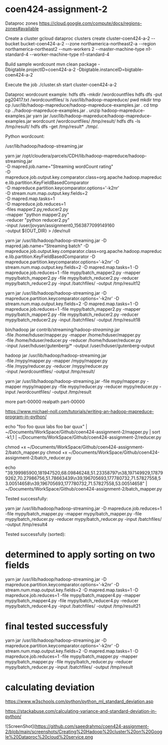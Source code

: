 # coen424-assignment-2

Dataproc zones
https://cloud.google.com/compute/docs/regions-zones#available

Create a cluster
gcloud dataproc clusters create cluster-coen424-a-2 --bucket bucket-coen424-a-2 --zone northamerica-northeast2-a --region northamerica-northeast2 --num-workers 2 --master-machine-type n1-standard-4 --worker-machine-type n1-standard-4

Build sample wordcount
mvn clean package -Dbigtable.projectID=coen424-a-2 -Dbigtable.instanceID=bigtable-coen424-a-2

Execute the job
./cluster.sh start cluster-coen424-a-2

Dataproc wordcount example:
hdfs dfs -mkdir /wordcountfiles
hdfs dfs -put pg20417.txt /wordcountfiles/
ls /usr/lib/hadoop-mapreduce/
pwd
mkdir tmp
cp /usr/lib/hadoop-mapreduce/hadoop-mapreduce-examples.jar .
cd tmp
cp ../hadoop-mapreduce-examples.jar .
unzip hadoop-mapreduce-examples.jar
yarn jar /usr/lib/hadoop-mapreduce/hadoop-mapreduce-examples.jar wordcount /wordcountfiles/ /tmp/result/
hdfs dfs -ls /tmp/result/
hdfs dfs -get /tmp/result\* ./tmp/.

Python wordcount:

/usr/lib/hadoop/hadoop-streaming.jar

yarn jar /opt/cloudera/parcels/CDH/lib/hadoop-mapreduce/hadoop-streaming.jar \
 -D mapred.job.name="Streaming wordCount rating" \
 -D mapreduce.job.output.key.comparator.class=org.apache.hadoop.mapreduce.lib.partition.KeyFieldBasedComparator \
 -D mapreduce.partition.keycomparator.options='-k2nr' \
 -D stream.num.map.output.key.fields=2 \
 -D mapred.map.tasks=1 \
 -D mapreduce.job.reduces=1 \
 -files mapper2.py,reducer2.py \
 -mapper "python mapper2.py" \
 -reducer "python reducer2.py" \
 -input /user/jovyan/assignment0_1563877099149160 \
 -output ${OUT_DIR} > /dev/null

yarn jar /usr/lib/hadoop/hadoop-streaming.jar -D mapred.jab.name="Streaming batch" -D mapreduce.job.output.key.comparator.class=org.apache.hadoop.mapreduce.lib.partition.KeyFieldBasedComparator -D mapreduce.partition.keycomparator.options='-k2nr' -D stream.num.map.output.key.fields=2 -D mapred.map.tasks=1 -D mapreduce.job.reduces=1 -file mypy/batch_mapper2.py -mapper mypy/batch_mapper2.py -file mypy/batch_reducer2.py -reducer mypy/batch_reducer2.py -input /batchfiles/ -output /tmp/result12

yarn jar /usr/lib/hadoop/hadoop-streaming.jar -D mapreduce.partition.keycomparator.options='-k2nr' -D stream.num.map.output.key.fields=2 -D mapred.map.tasks=1 -D mapreduce.job.reduces=1 -file mypy/batch_mapper2.py -mapper mypy/batch_mapper2.py -file mypy/batch_reducer2.py -reducer mypy/batch_reducer2.py -input /batchfiles/ -output /tmp/result18

bin/hadoop jar contrib/streaming/hadoop-_streaming_.jar \
-file /home/hduser/mapper.py -mapper /home/hduser/mapper.py \
-file /home/hduser/reducer.py -reducer /home/hduser/reducer.py \
-input /user/hduser/gutenberg/\* -output /user/hduser/gutenberg-output

hadoop jar /usr/lib/hadoop/hadoop-streaming.jar \
-file /mypy/mapper.py -mapper /mypy/mapper.py \
-file /mypy/reducer.py -reducer /mypy/reducer.py \
-input /wordcountfiles/ -output /tmp/result/

yarn jar /usr/lib/hadoop/hadoop-streaming.jar -file mypy/mapper.py -mapper mypy/mapper.py -file mypy/reducer.py -reducer mypy/reducer.py -input /wordcountfiles/ -output /tmp/result

more part-00000
realpath part-00000

https://www.michael-noll.com/tutorials/writing-an-hadoop-mapreduce-program-in-python/

echo "foo foo quux labs foo bar quux" | ~/Documents/WorkSpace/Github/coen424-assignment-2/mapper.py | sort -k1,1 | ~/Documents/WorkSpace/Github/coen424-assignment-2/reducer.py

chmod +x ~/Documents/WorkSpace/Github/coen424-assignment-2/batch_mapper.py
chmod +x ~/Documents/WorkSpace/Github/coen424-assignment-2/batch_reducer.py

echo "39,199985900,181947520,68.09846248,51.23358797\n38,197149929,178799262,70.27986756,51.78663439\n39,196705693,177780732,71.57827558,53.00514658\n39,196705693,177780732,71.57827558,53.00514658" | ~/Documents/WorkSpace/Github/coen424-assignment-2/batch_mapper.py

Tested successfully:

yarn jar /usr/lib/hadoop/hadoop-streaming.jar -D mapreduce.job.reduces=1 -file mypy/batch_mapper.py -mapper mypy/batch_mapper.py -file mypy/batch_reducer.py -reducer mypy/batch_reducer.py -input /batchfiles/ -output /tmp/result4

Tested successfully (sorted):

# determined to apply sorting on two fields

yarn jar /usr/lib/hadoop/hadoop-streaming.jar -D mapreduce.partition.keycomparator.options='-k2nr' -D stream.num.map.output.key.fields=2 -D mapred.map.tasks=1 -D mapreduce.job.reduces=1 -file mypy/batch_mapper4.py -mapper mypy/batch_mapper4.py -file mypy/batch_reducer4.py -reducer mypy/batch_reducer4.py -input /batchfiles/ -output /tmp/result21

# final tested successfuly

yarn jar /usr/lib/hadoop/hadoop-streaming.jar -D mapreduce.partition.keycomparator.options='-k2nr' -D stream.num.map.output.key.fields=2 -D mapred.map.tasks=1 -D mapreduce.job.reduces=1 -file mypy/batch_mapper.py -mapper mypy/batch_mapper.py -file mypy/batch_reducer.py -reducer mypy/batch_reducer.py -input /batchfiles/ -output /tmp/result

# calculating deviation

https://www.w3schools.com/python/python_ml_standard_deviation.asp

https://stackabuse.com/calculating-variance-and-standard-deviation-in-python/

![ScreenShot](https://github.com/saeedrahmo/coen424-assignment-2/blob/main/screenshots/Creating%20Hadoop%20cluster%20on%20Google%20Dataproc%20cloud%20service.png
